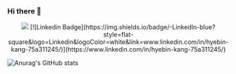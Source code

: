 ### Hi there 👋

<div align=center>
<a href="https://velog.io/@hhyebb"><img src="https://img.shields.io/badge/velog-1DBF73?style=flat-square&logo=Vimeo&logoColor=white"/></a>
[![Linkedin Badge](https://img.shields.io/badge/-LinkedIn-blue?style=flat-square&logo=Linkedin&logoColor=white&link=www.linkedin.com/in/hyebin-kang-75a311245/)](https://www.linkedin.com/in/hyebin-kang-75a311245/)
</div>

![Anurag's GitHub stats](https://github-readme-stats.vercel.app/api?username=hyeb&show_icons=true&theme=radical)
<!--
**hyeb/hyeb** is a ✨ _special_ ✨ repository because its `README.md` (this file) appears on your GitHub profile.

Here are some ideas to get you started:

- 🔭 I’m currently working on ...
- 🌱 I’m currently learning ...
- 👯 I’m looking to collaborate on ...
- 🤔 I’m looking for help with ...
- 💬 Ask me about ...
- 📫 How to reach me: ...
- 😄 Pronouns: ...
- ⚡ Fun fact: ...
-->
